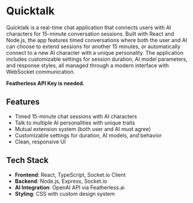 # Quicktalk

Quicktalk is a real-time chat application that connects users with AI characters for 15-minute conversation sessions. Built with React and Node.js, the app features timed conversations where both the user and AI can choose to extend sessions for another 15 minutes, or automatically connect to a new AI character with a unique personality. The application includes customizable settings for session duration, AI model parameters, and response styles, all managed through a modern interface with WebSocket communication.

**Featherless API Key is needed.**

## Features

- Timed 15-minute chat sessions with AI characters
- Talk to multiple AI personalities with unique traits
- Mutual extension system (both user and AI must agree)
- Customizable settings for duration, AI models, and behavior
- Clean, responsive UI

## Tech Stack

- **Frontend**: React, TypeScript, Socket.io Client
- **Backend**: Node.js, Express, Socket.io
- **AI Integration**: OpenAI API via Featherless.ai
- **Styling**: CSS with custom design system